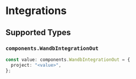 # Integrations


## Supported Types

### `components.WandbIntegrationOut`

```typescript
const value: components.WandbIntegrationOut = {
  project: "<value>",
};
```

